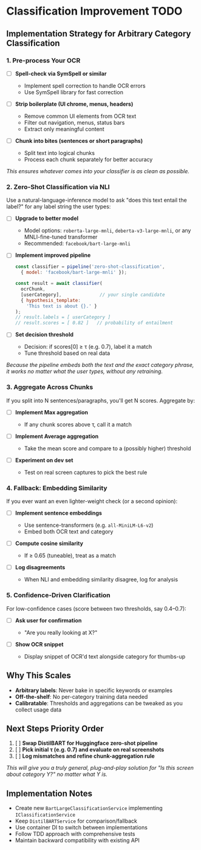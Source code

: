 # Classification Improvement TODO

## Implementation Strategy for Arbitrary Category Classification

### 1. Pre-process Your OCR
- [ ] **Spell-check via SymSpell or similar**
  - Implement spell correction to handle OCR errors
  - Use SymSpell library for fast correction
  
- [ ] **Strip boilerplate (UI chrome, menus, headers)**
  - Remove common UI elements from OCR text
  - Filter out navigation, menus, status bars
  - Extract only meaningful content
  
- [ ] **Chunk into bites (sentences or short paragraphs)**
  - Split text into logical chunks
  - Process each chunk separately for better accuracy
  
*This ensures whatever comes into your classifier is as clean as possible.*

### 2. Zero-Shot Classification via NLI
Use a natural-language-inference model to ask "does this text entail the label?" for any label string the user types:

- [ ] **Upgrade to better model**
  - Model options: `roberta-large-mnli`, `deberta-v3-large-mnli`, or any MNLI-fine-tuned transformer
  - Recommended: `facebook/bart-large-mnli`
  
- [ ] **Implement improved pipeline**
  ```javascript
  const classifier = pipeline('zero-shot-classification',
    { model: 'facebook/bart-large-mnli' });

  const result = await classifier(
    ocrChunk,
    [userCategory],              // your single candidate
    { hypothesis_template:
      'This text is about {}.' }
  );
  // result.labels = [ userCategory ]
  // result.scores = [ 0.82 ]   // probability of entailment
  ```
  
- [ ] **Set decision threshold**
  - Decision: if scores[0] ≥ τ (e.g. 0.7), label it a match
  - Tune threshold based on real data

*Because the pipeline embeds both the text and the exact category phrase, it works no matter what the user types, without any retraining.*

### 3. Aggregate Across Chunks
If you split into N sentences/paragraphs, you'll get N scores. Aggregate by:

- [ ] **Implement Max aggregation**
  - If any chunk scores above τ, call it a match
  
- [ ] **Implement Average aggregation**  
  - Take the mean score and compare to a (possibly higher) threshold
  
- [ ] **Experiment on dev set**
  - Test on real screen captures to pick the best rule

### 4. Fallback: Embedding Similarity
If you ever want an even lighter-weight check (or a second opinion):

- [ ] **Implement sentence embeddings**
  - Use sentence-transformers (e.g. `all-MiniLM-L6-v2`)
  - Embed both OCR text and category
  
- [ ] **Compute cosine similarity**
  - If ≥ 0.65 (tuneable), treat as a match
  
- [ ] **Log disagreements**
  - When NLI and embedding similarity disagree, log for analysis

### 5. Confidence-Driven Clarification
For low-confidence cases (score between two thresholds, say 0.4–0.7):

- [ ] **Ask user for confirmation**
  - "Are you really looking at X?"
  
- [ ] **Show OCR snippet**
  - Display snippet of OCR'd text alongside category for thumbs-up

## Why This Scales
- **Arbitrary labels**: Never bake in specific keywords or examples
- **Off-the-shelf**: No per-category training data needed  
- **Calibratable**: Thresholds and aggregations can be tweaked as you collect usage data

## Next Steps Priority Order
1. [ ] **Swap DistilBART for Huggingface zero-shot pipeline**
2. [ ] **Pick initial τ (e.g. 0.7) and evaluate on real screenshots**
3. [ ] **Log mismatches and refine chunk-aggregation rule**

*This will give you a truly general, plug-and-play solution for "Is this screen about category Y?" no matter what Y is.*

## Implementation Notes
- Create new `BartLargeClassificationService` implementing `IClassificationService`
- Keep `DistilBARTService` for comparison/fallback
- Use container DI to switch between implementations
- Follow TDD approach with comprehensive tests
- Maintain backward compatibility with existing API